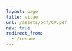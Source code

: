 ```yaml
---
layout: page
title: vitae
url: /assets/pdf/CV.pdf
nav: true
redirect_from:
  - /resume
---
```


<!-- Click [here](/assets/pdf/CV.pdf) to access my CV -->

<object data="/assets/pdf/CV_Tushar_Sikroria.pdf" type="application/pdf" width="800px" height="700px">
    <!-- <embed src="http://yoursite.com/the.pdf">
        <p>This browser does not support PDFs. Please download the PDF to view it: <a href="http://yoursite.com/the.pdf">Download PDF</a>.</p>
    </embed> -->
</object>
